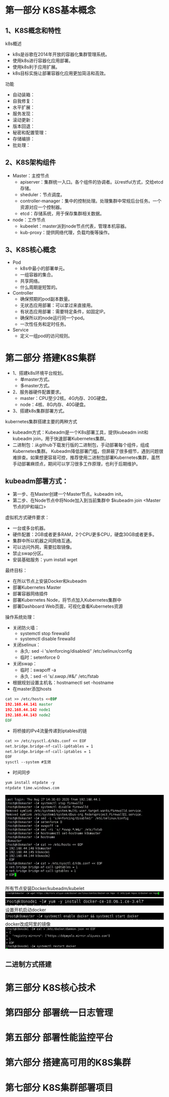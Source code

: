 # 第一部分 K8S基本概念


## 1、K8S概念和特性
k8s概述
-  k8s是谷歌在2014年开放的容器化集群管理系统。
- 使用k8s进行容器化应用部署。
- 使用k8s利于应用扩展。
- k8s目标实施让部署容器化应用更加简洁和高效。

功能
- 自动装箱：
- 自我修复：
- 水平扩展：
- 服务发现：
- 滚动更新：
- 版本回退：
- 秘密和配置管理：
- 存储编排：
- 批处理：


## 2、K8S架构组件
- Master：主控节点
  - apiserver：集群统一入口。各个组件的协调者。以restful方式，交给etcd存储。
  - sheduler：节点调度。
  - controller-manager：集中的控制处理。处理集群中常规后台任务。一个资源对应一个控制器。
  - etcd：存储系统，用于保存集群相关数据。
- node：工作节点
  - kubeelet：master派到node节点代表，管理本机容器。
  - kub-proxy：提供网络代理，负载均衡等操作。

## 3、K8S核心概念
- Pod
  - k8s中最小的部署单元。
  - 一组容器的集合。
  - 共享网络。
  - 什么周期是短暂的。
- Controller
  - 确保预期的pod副本数量。
  - 无状态应用部署：可以拿过来直接用。
  - 有状态应用部署：需要特定条件，如固定IP。
  - 确保所以的node运行同一个pod。
  - 一次性任务和定时任务。
- Service
  - 定义一组pod的访问规则。


# 第二部分 搭建K8S集群
- 1、搭建k8s环境平台规划。
  - 单master方式。
  - 多master方式。
- 2、服务器硬件配置要求。
  - master：CPU至少2核。4G内存、20G硬盘。
  - node：4核、8G内存、40G硬盘。
- 3、搭建k8s集群部署方式。

kubernetes集群搭建主要的两种方式
- kubeadm方式：Kubeadm是一个K8s部署工具，提供kubeadm init和kubeadm join，用于快速部署Kubernetes集群。
- 二进制包：从github下载发行版的二进制包，手动部署每个组件，组成Kubernetes集群。
Kubeadm降低部署门槛，但屏蔽了很多细节，遇到问题很难排查。如果想更容易可控，推荐使用二进制包部署Kubernetes集群，虽然手动部署麻烦点，期间可以学习很多工作原理，也利于后期维护。

## kubeadm部署方式：
- 第一步、在Master创建一个Master节点。kubeadm init。
- 第二步、在Node节点中将Node加入到当前集群中 $kubeadm join <Master节点的IP和端口>

虚拟机方式硬件要求：
- 一台或多台机器。
- 硬件配置：2GB或者更多RAM，2个CPU更多CPU，硬盘30GB或者更多。
- 集群中所以机器之间网络互通。
- 可以访问外网，需要拉取镜像。
- 禁止swap分区。
- 安装基础服务：yum install wget

最终目标：
- 在所以节点上安装Docker和kubeadm
- 部署Kubernetes Master
- 部署容器网络插件
- 部署Kubernetes Node，将节点加入Kubernetes集群中
- 部署Dashboard Web页面，可视化查看Kubernetes资源


操作系统处理：
- 关闭防火墙：
  - systemctl stop firewalld
  - systemctl disable firewalld
- 关闭selinux：
  - 永久: sed -i 's/enforcing/disabled/' /etc/selinux/config
  - 临时：setenforce 0
- 关闭swap：
  - 临时：swapoff -a
  - 永久：sed -ri 's/.*swap.*/#&/' /etc/fstab
- 根据规划设置主机名：hostnamectl   set -hostname <hostname>
- 在master添加hosts
```markdown
cat >> /etc/hosts <<EOF
192.168.44.141 master
192.168.44.142 node1
192.168.44.143 node2
EOF
```
- 将桥接的IPv4流量传递到iptables的链
```markdown
cat >> /etc/sysctl.d/k8s.conf << EOF
net.bridge.bridge-nf-call-ip6tables = 1
net.bridge.bridge-nf-call-iptables = 1
EOF
sysctl --system #生效
```
- 时间同步
```markdown
yum install ntpdate -y
ntpdate time.windows.com
```
![](.REDEME_images/64873141.png)

所有节点安装Docker/kubeadm/kubelet
![](.REDEME_images/f25922d2.png)
![](.REDEME_images/929fd26e.png)
设置开机启动docker
![](.REDEME_images/7329e437.png)
docker改成阿里的镜像
![](.REDEME_images/06b80053.png)

## 二进制方式搭建











# 第三部分 K8S核心技术





# 第四部分 部署统一日志管理



# 第五部分 部署性能监控平台



# 第六部分 搭建高可用的K8S集群




# 第七部分 K8S集群部署项目



































